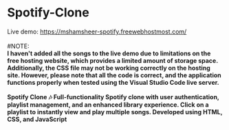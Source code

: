 # Spotify-Clone
Live demo: https://mshamsheer-spotify.freewebhostmost.com/ <br><br>
#NOTE:<br>
<strong>I haven't added all the songs to the live demo due to limitations on the free hosting website, which provides a limited amount of storage space. Additionally, the CSS file may not be working correctly on the hosting site. However, please note that all the code is correct, and the application functions properly when tested using the Visual Studio Code live server.<strong><br><br>
Spotify Clone 🎶 Full-functionality Spotify clone with user authentication, playlist management, and an enhanced library experience. Click on a playlist to instantly view and play multiple songs. Developed using HTML, CSS, and JavaScript
